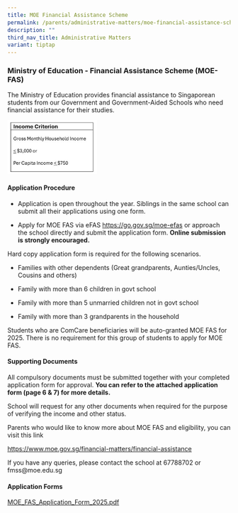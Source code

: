 ```yaml
---
title: MOE Financial Assistance Scheme
permalink: /parents/administrative-matters/moe-financial-assistance-scheme/
description: ""
third_nav_title: Administrative Matters
variant: tiptap
---
```

<h3>Ministry of Education - Financial Assistance Scheme&nbsp;(MOE-FAS)</h3>
<p>The Ministry of Education provides financial assistance to Singaporean
students from our Government and Government-Aided Schools who need financial
assistance for their studies.</p>
<div class="isomer-image-wrapper">
<img style="width: 40%;" height="auto" width="100%" alt="" src="/images/Parents/2024/Income_Criterion.jpg">
</div>
<h4>Application Procedure</h4>
<ul>
<li>
<p>Application is open throughout the year. Siblings in the same school can
submit all their applications using one form.</p>
</li>
<li>
<p>Apply for MOE FAS via eFAS <a href="https://go.gov.sg/moe-efas" rel="noopener noreferrer nofollow" target="_blank">https://go.gov.sg/moe-efas</a> or approach
the school directly and submit the application form. <strong>Online submission is strongly encouraged.</strong>
</p>
</li>
</ul>
<p>Hard copy application form is required for the following scenarios.</p>
<ul>
<li>
<p>Families with other dependents (Great grandparents, Aunties/Uncles, Cousins
and others)</p>
</li>
<li>
<p>Family with more than 6 children in govt school</p>
</li>
<li>
<p>Family with more than 5 unmarried children not in govt school</p>
</li>
<li>
<p>Family with more than 3 grandparents in the household</p>
</li>
</ul>
<p>Students who are ComCare beneficiaries will be auto-granted MOE FAS for
2025. There is no requirement for this group of students to apply for MOE
FAS.</p>
<h4>Supporting Documents</h4>
<p>All compulsory documents must be submitted together with your completed
application form for approval. <strong>You can refer to the attached application form (page 6 &amp; 7) for more details.</strong>
</p>
<p>School will request for any other documents when required for the purpose
of verifying the income and other status.</p>
<p>Parents who would like to know more about MOE FAS and eligibility, you
can visit this link</p>
<p><a href="https://www.moe.gov.sg/financial-matters/financial-assistance" rel="noopener noreferrer nofollow" target="_blank">https://www.moe.gov.sg/financial-matters/financial-assistance</a>
</p>
<p>If you have any queries, please contact the school at 67788702 or fmss@moe.edu.sg</p>
<h4>Application Forms</h4>
<p><a href="/files/Parents/Admin Matters/MOE_FAS_Application_Form_2025.pdf" rel="noopener nofollow" target="_blank">MOE_FAS_Application_Form_2025.pdf</a>
</p>
<p></p>